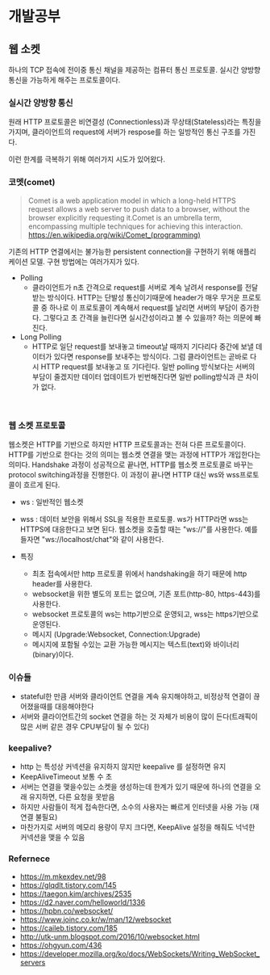 # 개발공부
## 웹 소켓
하나의 TCP 접속에 전이중 통신 채널을 제공하는 컴퓨터 통신 프로토콜. 실시간 양방향 통신을 가능하게 해주는 프로토콜이다.

### 실시간 양방향 통신
원래 HTTP 프로토콜은 비연결성 (Connectionless)과 무상태(Stateless)라는 특징을 가지며, 클라이언트의 request에 서버가 respose를 하는 일방적인 통신 구조를 가진다.

이런 한계를 극복하기 위해 여러가지 시도가 있어왔다.

### 코멧(comet)
> Comet is a web application model in which a long-held HTTPS request allows a web server to push data to a browser, without the browser explicitly requesting it.Comet is an umbrella term, encompassing multiple techniques for achieving this interaction.
> https://en.wikipedia.org/wiki/Comet_(programming)

기존의 HTTP 연결에서는 불가능한 persistent connection을 구현하기 위해 애플리케이션 모델. 구현 방법에는 여러가지가 있다.

- Polling
  - 클라이언트가 n초 간격으로 request를 서버로 계속 날려서 response를 전달받는 방식이다. HTTP는 단발성 통신이기때문에 header가 매우 무거운 프로토콜 중 하나로 이 프로토콜이 계속해서 request를 날리면 서버의 부담이 증가한다. 그렇다고 초 간격을 늘린다면 실시간성이라고 볼 수 있을까? 하는 의문에 빠진다.
- Long Polling
  - HTTP로 일단 request를 보내놓고 timeout날 때까지 기다리다 중간에 보낼 데이터가 있다면 response를 보내주는 방식이다. 그럼 클라이언트는 곧바로 다시 HTTP request를 보내놓고 또 기다린다. 일반 polling 방식보다는 서버의 부담이 줄겠지만 데이터 업데이트가 빈번해진다면 일반 polling방식과 큰 차이가 없다.

​
### 웹 소켓 프로토콜
웹소켓은 HTTP를 기반으로 하지만 HTTP 프로토콜과는 전혀 다른 프로토콜이다. HTTP를 기반으로 한다는 것의 의미는 웹소켓 연결을 맺는 과정에 HTTP가 개입한다는 의미다. Handshake 과정이 성공적으로 끝나면, HTTP를 웹소켓 프로토콜로 바꾸는 protocol switching과정을 진행한다. 이 과정이 끝나면 HTTP 대신 ws와 wss프로토콜이 흐르게 된다.
- ws : 일반적인 웹소켓
- wss : 데이터 보안을 위해서 SSL을 적용한 프로토콜. ws가 HTTP라면 wss는 HTTPS에 대응한다고 보면 된다.
웹소켓을 호출할 때는 "ws://"를 사용한다. 예를 들자면 "ws://localhost/chat"와 같이 사용한다.

- 특징
  - 최초 접속에서만 http 프로토콜 위에서 handshaking을 하기 때문에 http header를 사용한다.
  - websocket을 위한 별도의 포트는 없으며, 기존 포트(http-80, https-443)를 사용한다.
  - websocket 프로토콜의 ws는 http기반으로 운영되고, wss는 https기반으로 운영된다.
  - 메시지 (Upgrade:Websocket, Connection:Upgrade)
  - 메시지에 포함될 수있는 교환 가능한 메시지는 텍스트(text)와 바이너리(binary)이다.

### 이슈들
- stateful한 만큼 서버와 클라이언트 연결을 계속 유지해야하고, 비정상적 연결이 끊어졌을때를 대응해야한다
- 서버와 클라이언트간의 socket 연결을 하는 것 자체가 비용이 많이 든다(트래픽이 많은 서버 같은 경우 CPU부담이 될 수 있다)


### keepalive?
- http 는 특성상 커넥션을 유지하지 않지만 keepalive 를 설정하면 유지
- KeepAliveTimeout 보통 수 초
- 서버는 연결을 맺을수있는 소켓을 생성하는데 한계가 있기 때문에 하나의 연결을 오래 유지하면, 다른 요청을 못받음
- 하지만 사람들이 적게 접속한다면, 소수의 사용자는 빠르게 인터넷을 사용 가능 (재연결 불필요)
- 마찬가지로 서버의 메모리 용량이 무지 크다면, KeepAlive 설정을 해줘도 넉넉한 커넥션을 맺을 수 있음


### Refernece
- https://m.mkexdev.net/98
- https://glqdlt.tistory.com/145
- https://taegon.kim/archives/2535
- https://d2.naver.com/helloworld/1336
- https://hpbn.co/websocket/
- https://www.joinc.co.kr/w/man/12/websocket
- https://caileb.tistory.com/185
- http://utk-unm.blogspot.com/2016/10/websocket.html
- https://ohgyun.com/436
- https://developer.mozilla.org/ko/docs/WebSockets/Writing_WebSocket_servers